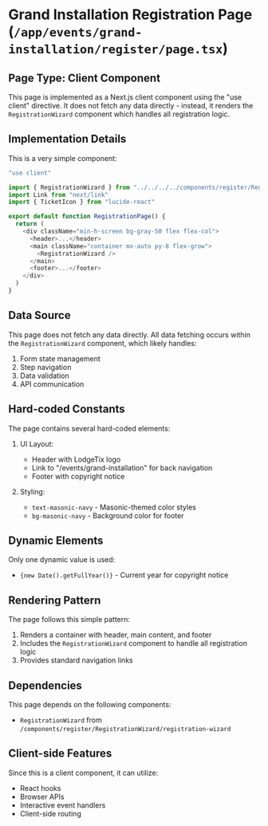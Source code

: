 # Grand Installation Registration Page (`/app/events/grand-installation/register/page.tsx`)

## Page Type: Client Component

This page is implemented as a Next.js client component using the "use client" directive. It does not fetch any data directly - instead, it renders the `RegistrationWizard` component which handles all registration logic.

## Implementation Details

This is a very simple component:

```typescript
"use client"

import { RegistrationWizard } from "../../../../components/register/RegistrationWizard/registration-wizard"
import Link from "next/link"
import { TicketIcon } from "lucide-react"

export default function RegistrationPage() {
  return (
    <div className="min-h-screen bg-gray-50 flex flex-col">
      <header>...</header>
      <main className="container mx-auto py-8 flex-grow">
        <RegistrationWizard />
      </main>
      <footer>...</footer>
    </div>
  )
}
```

## Data Source

This page does not fetch any data directly. All data fetching occurs within the `RegistrationWizard` component, which likely handles:

1. Form state management
2. Step navigation
3. Data validation
4. API communication

## Hard-coded Constants

The page contains several hard-coded elements:

1. UI Layout:
   - Header with LodgeTix logo
   - Link to "/events/grand-installation" for back navigation
   - Footer with copyright notice

2. Styling:
   - `text-masonic-navy` - Masonic-themed color styles
   - `bg-masonic-navy` - Background color for footer

## Dynamic Elements

Only one dynamic value is used:
- `{new Date().getFullYear()}` - Current year for copyright notice

## Rendering Pattern

The page follows this simple pattern:
1. Renders a container with header, main content, and footer
2. Includes the `RegistrationWizard` component to handle all registration logic
3. Provides standard navigation links

## Dependencies

This page depends on the following components:
- `RegistrationWizard` from `/components/register/RegistrationWizard/registration-wizard`

## Client-side Features

Since this is a client component, it can utilize:
- React hooks
- Browser APIs
- Interactive event handlers
- Client-side routing